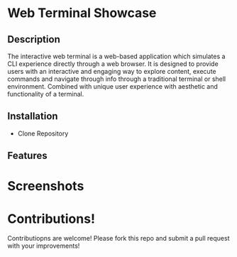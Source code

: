 # Web Terminal Showcase

## Description
The interactive web terminal is a web-based application which simulates a CLI experience directly through a web browser. It is designed to provide users with an interactive and engaging way to explore content, execute commands and navigate through info through a traditional terminal or shell environment. Combined with unique user experience with aesthetic and functionality of a terminal. 

## Installation
 - Clone Repository

## Features

# Screenshots 

# Contributions!

Contributiopns are welcome! 
Please fork this repo and submit a pull request with your improvements!
